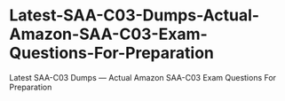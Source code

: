 # Latest-SAA-C03-Dumps-Actual-Amazon-SAA-C03-Exam-Questions-For-Preparation
Latest SAA-C03 Dumps — Actual Amazon SAA-C03 Exam Questions For Preparation
